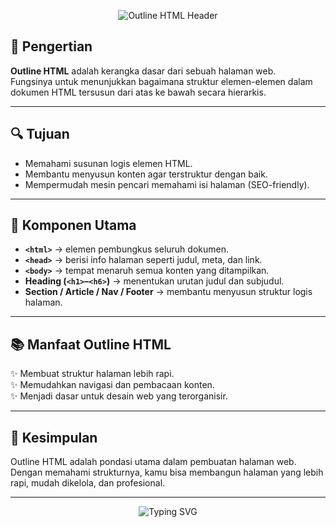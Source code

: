 <p align="center">
  <img src="https://capsule-render.vercel.app/api?type=waving&height=200&text=🧱%20Outline%20HTML&fontSize=45&fontColor=ffffff&color=0:00c6ff,100:0072ff&fontAlignY=40" alt="Outline HTML Header"/>
</p>

## 💬 Pengertian  
**Outline HTML** adalah kerangka dasar dari sebuah halaman web.  
Fungsinya untuk menunjukkan bagaimana struktur elemen-elemen dalam dokumen HTML tersusun dari atas ke bawah secara hierarkis.  

---

## 🔍 Tujuan  
- Memahami susunan logis elemen HTML.  
- Membantu menyusun konten agar terstruktur dengan baik.  
- Mempermudah mesin pencari memahami isi halaman (SEO-friendly).  

---

## 🧩 Komponen Utama  
- **`<html>`** → elemen pembungkus seluruh dokumen.  
- **`<head>`** → berisi info halaman seperti judul, meta, dan link.  
- **`<body>`** → tempat menaruh semua konten yang ditampilkan.  
- **Heading (`<h1>`–`<h6>`)** → menentukan urutan judul dan subjudul.  
- **Section / Article / Nav / Footer** → membantu menyusun struktur logis halaman.  

---

## 📚 Manfaat Outline HTML  
✨ Membuat struktur halaman lebih rapi.  
✨ Memudahkan navigasi dan pembacaan konten.  
✨ Menjadi dasar untuk desain web yang terorganisir.  

---

## 🧠 Kesimpulan  
Outline HTML adalah pondasi utama dalam pembuatan halaman web.  
Dengan memahami strukturnya, kamu bisa membangun halaman yang lebih rapi, mudah dikelola, dan profesional.  

---

<p align="center">
  <img src="https://readme-typing-svg.demolab.com?font=Poppins&size=24&pause=1000&color=0072FF&center=true&vCenter=true&width=500&lines=Thanks+for+reading!+%F0%9F%98%8E;Keep+learning+HTML+bro!+%F0%9F%92%AA" alt="Typing SVG"/>
</p>
